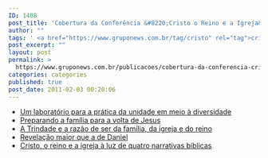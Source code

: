 ```yaml
---
ID: 1408
post_title: 'Cobertura da Conferência &#8220;Cristo o Reino e a Igreja&#8221;'
author: ""
tags: ' <a href="https://www.gruponews.com.br/tag/cristo" rel="tag">cristo</a>, <a href="https://www.gruponews.com.br/tag/edicao-69" rel="tag">edicao-69</a>, <a href="https://www.gruponews.com.br/tag/igreja" rel="tag">Igreja</a>, <a href="https://www.gruponews.com.br/tag/reino" rel="tag">Reino</a>'
post_excerpt: ""
layout: post
permalink: >
  https://www.gruponews.com.br/publicacoes/cobertura-da-conferencia-cristo-o-reino-e-a-igreja
categories: categories
published: true
post_date: 2011-02-03 00:20:06
---
```

- <a href="http://www.gruponews.com.br/2011/02/um-laboratorio-para-a-pratica-da-unidade-em-meio-a-diversidade.html">Um laboratório para a prática da unidade em meio à diversidade</a>
- <a href="http://www.gruponews.com.br/2011/02/preparando-a-familia-para-a-volta-de-jesus.html"> Preparando a família para a volta de Jesus</a>
- <a href="http://www.gruponews.com.br/2011/01/a-trindade-e-a-razao-de-ser-da-familia-da-igreja-e-do-reino.html">A Trindade e a razão de ser da família, da igreja e do reino</a>
- <a href="http://www.gruponews.com.br/2011/02/revelacao-maior-que-a-de-daniel.html"> Revelação maior que a de Daniel</a>
- <a href="http://www.gruponews.com.br/2011/02/cristo-o-reino-e-a-igreja-a-luz-de-quatro-narrativas-biblicas.html"> Cristo, o reino e a igreja à luz de quatro narrativas bíblicas</a>